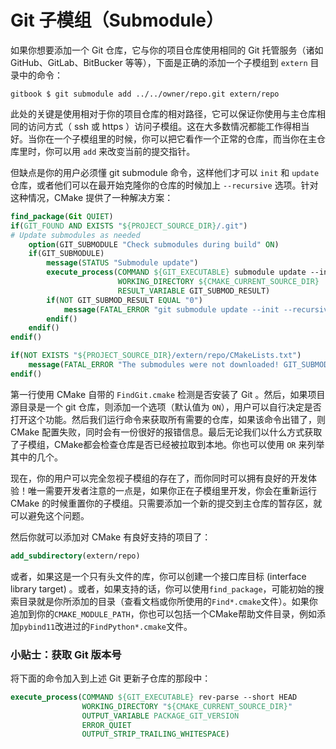 # Git 子模组（Submodule）

如果你想要添加一个 Git 仓库，它与你的项目仓库使用相同的 Git 托管服务（诸如 GitHub、GitLab、BitBucker 等等），下面是正确的添加一个子模组到 `extern` 目录中的命令：

```term
gitbook $ git submodule add ../../owner/repo.git extern/repo
```

此处的关键是使用相对于你的项目仓库的相对路径，它可以保证你使用与主仓库相同的访问方式（ ssh 或 https ）访问子模组。这在大多数情况都能工作得相当好。当你在一个子模组里的时候，你可以把它看作一个正常的仓库，而当你在主仓库里时，你可以用 `add` 来改变当前的提交指针。

但缺点是你的用户必须懂 git submodule 命令，这样他们才可以 `init` 和 `update` 仓库，或者他们可以在最开始克隆你的仓库的时候加上 `--recursive` 选项。针对这种情况，CMake 提供了一种解决方案：

```cmake
find_package(Git QUIET)
if(GIT_FOUND AND EXISTS "${PROJECT_SOURCE_DIR}/.git")
# Update submodules as needed
    option(GIT_SUBMODULE "Check submodules during build" ON)
    if(GIT_SUBMODULE)
        message(STATUS "Submodule update")
        execute_process(COMMAND ${GIT_EXECUTABLE} submodule update --init --recursive
                        WORKING_DIRECTORY ${CMAKE_CURRENT_SOURCE_DIR}
                        RESULT_VARIABLE GIT_SUBMOD_RESULT)
        if(NOT GIT_SUBMOD_RESULT EQUAL "0")
            message(FATAL_ERROR "git submodule update --init --recursive failed with ${GIT_SUBMOD_RESULT}, please checkout submodules")
        endif()
    endif()
endif()

if(NOT EXISTS "${PROJECT_SOURCE_DIR}/extern/repo/CMakeLists.txt")
    message(FATAL_ERROR "The submodules were not downloaded! GIT_SUBMODULE was turned off or failed. Please update submodules and try again.")
endif()
```

第一行使用 CMake 自带的 `FindGit.cmake` 检测是否安装了 Git 。然后，如果项目源目录是一个 git 仓库，则添加一个选项（默认值为 `ON`），用户可以自行决定是否打开这个功能。然后我们运行命令来获取所有需要的仓库，如果该命令出错了，则 CMake 配置失败，同时会有一份很好的报错信息。最后无论我们以什么方式获取了子模组，CMake都会检查仓库是否已经被拉取到本地。你也可以使用 `OR` 来列举其中的几个。

现在，你的用户可以完全忽视子模组的存在了，而你同时可以拥有良好的开发体验！唯一需要开发者注意的一点是，如果你正在子模组里开发，你会在重新运行 CMake 的时候重置你的子模组。只需要添加一个新的提交到主仓库的暂存区，就可以避免这个问题。

然后你就可以添加对 CMake 有良好支持的项目了：

```cmake
add_subdirectory(extern/repo)
```

或者，如果这是一个只有头文件的库，你可以创建一个接口库目标 (interface library target) 。或者，如果支持的话，你可以使用`find_package`，可能初始的搜索目录就是你所添加的目录（查看文档或你所使用的`Find*.cmake`文件）。如果你追加到你的`CMAKE_MODULE_PATH`，你也可以包括一个CMake帮助文件目录，例如添加`pybind11`改进过的`FindPython*.cmake`文件。


### 小贴士：获取 Git 版本号

将下面的命令加入到上述 Git 更新子仓库的那段中：

```cmake
execute_process(COMMAND ${GIT_EXECUTABLE} rev-parse --short HEAD
                WORKING_DIRECTORY "${CMAKE_CURRENT_SOURCE_DIR}"
                OUTPUT_VARIABLE PACKAGE_GIT_VERSION
                ERROR_QUIET
                OUTPUT_STRIP_TRAILING_WHITESPACE)
```
